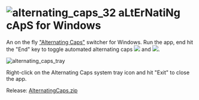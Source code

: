 # ![alternating_caps_32](https://user-images.githubusercontent.com/23641830/159169710-950d1e5f-f464-4367-b93a-ccf585d792e6.png) aLtErNatiNg cApS for Windows

An on the fly ["Alternating Caps"](https://en.wikipedia.org/wiki/Alternating_caps) switcher for Windows.
Run the app, end hit the "End" key to toggle automated alternating caps [![](https://img.shields.io/static/v1?label=&message=on&color=green)](#) and [![](https://img.shields.io/static/v1?label=&message=off&color=red)](#).

![alternating_caps_tray](https://user-images.githubusercontent.com/23641830/159140237-03b49095-9cf5-4caa-9e8d-35b448505872.png)

Right-click on the Alternating Caps system tray icon and hit "Exit" to close the app.

Release: [AlternatingCaps.zip](https://github.com/gallaux/AlternatingCaps/files/8318112/AlternatingCaps.zip)
